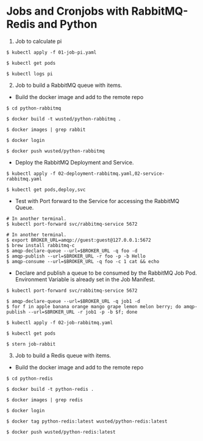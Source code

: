 # Jobs and Cronjobs with RabbitMQ-Redis and Python

1. Job to calculate pi

```
$ kubectl apply -f 01-job-pi.yaml

$ kubectl get pods

$ kubectl logs pi
```

2. Job to build a RabbitMQ queue with items.
    
- Build the docker image and add to the remote repo
```
$ cd python-rabbitmq

$ docker build -t wusted/python-rabbitmq .

$ docker images | grep rabbit

$ docker login

$ docker push wusted/python-rabbitmq
```

- Deploy the RabbitMQ Deployment and Service.
```
$ kubectl apply -f 02-deployment-rabbitmq.yaml,02-service-rabbitmq.yaml

$ kubectl get pods,deploy,svc
```

- Test with Port forward to the Service for accessing the RabbitMQ Queue.
```
# In another terminal.
$ kubectl port-forward svc/rabbitmq-service 5672

# In another terminal.
$ export BROKER_URL=amqp://guest:guest@127.0.0.1:5672
$ brew install rabbitmq-c
$ amqp-declare-queue --url=$BROKER_URL -q foo -d
$ amqp-publish --url=$BROKER_URL -r foo -p -b Hello
$ amqp-consume --url=$BROKER_URL -q foo -c 1 cat && echo
```

- Declare and publish a queue to be consumed by the RabbitMQ Job Pod.  
Environment Variable is already set in the Job Manifest.
```
$ kubectl port-forward svc/rabbitmq-service 5672

$ amqp-declare-queue --url=$BROKER_URL -q job1 -d
$ for f in apple banana orange mango grape lemon melon berry; do amqp-publish --url=$BROKER_URL -r job1 -p -b $f; done

$ kubectl apply -f 02-job-rabbitmq.yaml

$ kubectl get pods

$ stern job-rabbit
```

3. Job to build a Redis queue with items.

- Build the docker image and add to the remote repo
```
$ cd python-redis

$ docker build -t python-redis .

$ docker images | grep redis

$ docker login

$ docker tag python-redis:latest wusted/python-redis:latest

$ docker push wusted/python-redis:latest
```

